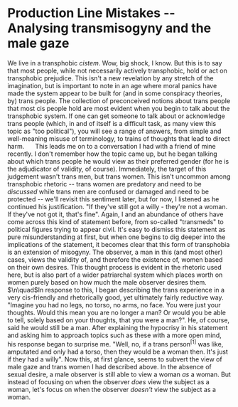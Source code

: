 # Production Line Mistakes -- Analysing transmisogyny and the male gaze

We live in a transphobic *cistem*. Wow, big shock, I know. But this is to say that most people, while not necessarily actively transphobic, hold or act on transphobic prejudice. This isn't a new revelation by any stretch of the imagination, but is important to note in an age where moral panics have made the system appear to be built for (and in some conspiracy theories, by) trans people. The collection of preconceived notions about trans people that most cis people hold are most evident when you begin to talk about the transphobic system. If one can get someone to talk about or acknowledge trans people (which, in and of itself is a difficult task, as many view this topic as "too political"), you will see a range of answers, from simple and well-meaning misuse of terminology, to trains of thoughts that lead to direct harm.
$\quad$ This leads me on to a conversation I had with a friend of mine recently. I don't remember how the topic came up, but he began talking about which trans people he would view as their preferred gender (for he is the adjudicator of validity, of course). Immediately, the target of this judgement wasn't trans men, but trans women. This isn't uncommon among transphobic rhetoric -- trans women are predatory and need to be *discussed* while trans men are confused or damaged and need to be protected -- we'll revisit this sentiment later, but for now, I listened as he continued his justification. "If they've still got a willy - they're not a woman. If they've not got it, that's fine". Again, I and an abundance of others have come across this kind of statement before, from so-called "transmeds" to political figures trying to appear civil. It's easy to dismiss this statement as pure misunderstanding at first, but when one begins to dig deeper into the implications of the statement, it becomes clear that this form of transphobia is an extension of misogyny. The observer, a man in this (and most other) cases, views the validity of, and therefore the existence of, women based on their own desires. This thought process is evident in the rhetoric used here, but is also part of a wider patriarchal system which places worth on women purely based on how much the male observer desires them. 
$\n\quad$In response to this, I began describing the trans experience in a very cis-friendly and rhetorically good, yet ultimately fairly reductive way. "Imagine you had no legs, no torso, no arms, no face. You were just your thoughts. Would this mean you are no longer a man? Or would you be able to tell, solely based on your thoughts, that you were a man?". He, of course, said he would still be a man. After explaining the hypocrisy in his statement and asking him to approach topics such as these with a more open mind, his response began to surprise me. "Well, no, if a trans person$^{[1]}$ was like, amputated and only had a torso, then they would be a woman then. It's just if they had a willy". Now this, at first glance, seems to subvert the view of male gaze and trans women I had described above. In the absence of sexual desire, a male observer is still able to view a woman *as* a woman. But instead of focusing on when the observer *does* view the subject as a woman, let's focus on when the observer *doesn't* view the subject as a woman. 
